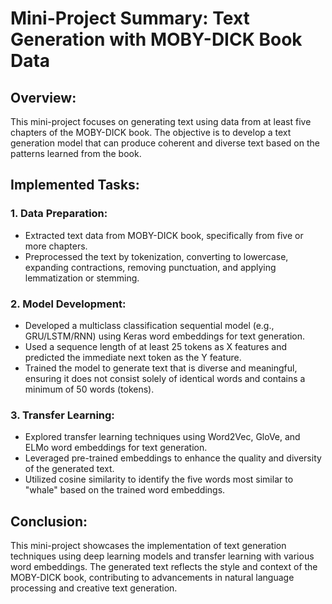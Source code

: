 # Mini-Project Summary: Text Generation with MOBY-DICK Book Data

## Overview:
This mini-project focuses on generating text using data from at least five chapters of the MOBY-DICK book. The objective is to develop a text generation model that can produce coherent and diverse text based on the patterns learned from the book.

## Implemented Tasks:

### 1. Data Preparation:
- Extracted text data from MOBY-DICK book, specifically from five or more chapters.
- Preprocessed the text by tokenization, converting to lowercase, expanding contractions, removing punctuation, and applying lemmatization or stemming.

### 2. Model Development:
- Developed a multiclass classification sequential model (e.g., GRU/LSTM/RNN) using Keras word embeddings for text generation.
- Used a sequence length of at least 25 tokens as X features and predicted the immediate next token as the Y feature.
- Trained the model to generate text that is diverse and meaningful, ensuring it does not consist solely of identical words and contains a minimum of 50 words (tokens).

### 3. Transfer Learning:
- Explored transfer learning techniques using Word2Vec, GloVe, and ELMo word embeddings for text generation.
- Leveraged pre-trained embeddings to enhance the quality and diversity of the generated text.
- Utilized cosine similarity to identify the five words most similar to "whale" based on the trained word embeddings.

## Conclusion:
This mini-project showcases the implementation of text generation techniques using deep learning models and transfer learning with various word embeddings. The generated text reflects the style and context of the MOBY-DICK book, contributing to advancements in natural language processing and creative text generation.
